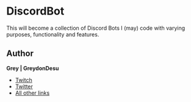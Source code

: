 # DiscordBot 
This will become a collection of Discord Bots I (may) code with varying purposes, functionality and features.

## Author
**Grey | GreydonDesu**
- [Twitch](https://twitch.tv/GreydonDesu)
- [Twitter](https://twitter.com/GreydonDesu)
- [All other links](https://greydon.de)
